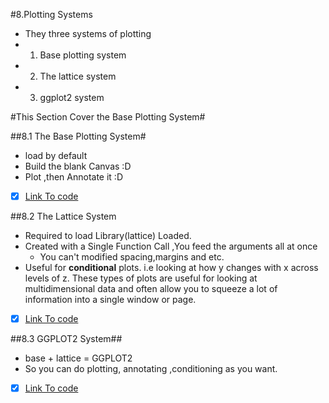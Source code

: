 #8.Plotting Systems
- They three systems of plotting
- 1. Base plotting system
- 2. The lattice system
- 3. ggplot2 system

#This Section Cover the Base Plotting System#

##8.1 The Base Plotting System#
  - load by default
  - Build the blank Canvas :D
  - Plot ,then Annotate it :D  
- [x] [Link To code](https://github.com/Xwyzworms/Exploratory-Data-Analysis-with-R/blob/master/5.Plotting%20Systems/PlottingSystems.R)

##8.2 The Lattice System
  - Required to load Library(lattice) Loaded.
  - Created with a Single Function Call ,You feed the arguments all at once
    - You can't modified spacing,margins and etc.
  - Useful for **conditional** plots. i.e looking at how y changes with x across levels of z. These types of plots are useful for looking at multidimensional data and often allow you to squeeze a lot of information into a single window or page.
- [x] [Link To code](https://github.com/Xwyzworms/Exploratory-Data-Analysis-with-R/blob/master/5.Plotting%20Systems/PlottingSystems.R)

##8.3 GGPLOT2 System##
 - base + lattice = GGPLOT2
 - So you can do plotting, annotating ,conditioning as you want.
- [x] [Link To code](https://github.com/Xwyzworms/Exploratory-Data-Analysis-with-R/blob/master/5.Plotting%20Systems/PlottingSystems.R)  
